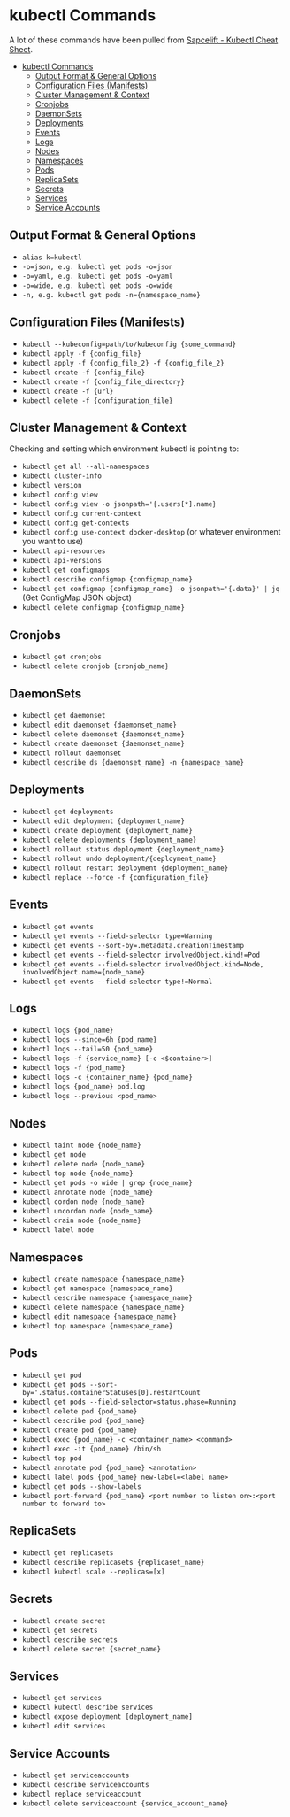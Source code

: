 # kubectl Commands

A lot of these commands have been pulled from [Sapcelift - Kubectl Cheat Sheet](https://spacelift.io/blog/kubernetes-cheat-sheet#events).

- [kubectl Commands](#kubectl-commands)
  - [Output Format \& General Options](#output-format--general-options)
  - [Configuration Files (Manifests)](#configuration-files-manifests)
  - [Cluster Management \& Context](#cluster-management--context)
  - [Cronjobs](#cronjobs)
  - [DaemonSets](#daemonsets)
  - [Deployments](#deployments)
  - [Events](#events)
  - [Logs](#logs)
  - [Nodes](#nodes)
  - [Namespaces](#namespaces)
  - [Pods](#pods)
  - [ReplicaSets](#replicasets)
  - [Secrets](#secrets)
  - [Services](#services)
  - [Service Accounts](#service-accounts)

## Output Format & General Options

* ```alias k=kubectl```
* ```-o=json, e.g. kubectl get pods -o=json```
* ```-o=yaml, e.g. kubectl get pods -o=yaml```
* ```-o=wide, e.g. kubectl get pods -o=wide```
* ```-n, e.g. kubectl get pods -n={namespace_name}```

## Configuration Files (Manifests)

* ```kubectl --kubeconfig=path/to/kubeconfig {some_command}```
* ```kubectl apply -f {config_file}```
* ```kubectl apply -f {config_file_2} -f {config_file_2}```
* ```kubectl create -f {config_file}```
* ```kubectl create -f {config_file_directory}```
* ```kubectl create -f {url}```
* ```kubectl delete -f {configuration_file}```
  
## Cluster Management & Context

Checking and setting which environment kubectl is pointing to:

* ```kubectl get all --all-namespaces```
* ```kubectl cluster-info```
* ```kubectl version```
* ```kubectl config view```
* ```kubectl config view -o jsonpath='{.users[*].name}```
* ```kubectl config current-context```
* ```kubectl config get-contexts```
* ```kubectl config use-context docker-desktop``` (or whatever environment you want to use)
* ```kubectl api-resources```
* ```kubectl api-versions```
* ```kubectl get configmaps```
* ```kubectl describe configmap {configmap_name}```
* ```kubectl get configmap {configmap_name} -o jsonpath='{.data}' | jq``` (Get ConfigMap JSON object)
* ```kubectl delete configmap {configmap_name}```

## Cronjobs

* ```kubectl get cronjobs```
* ```kubectl delete cronjob {cronjob_name}```

## DaemonSets

* ```kubectl get daemonset```
* ```kubectl edit daemonset {daemonset_name}```
* ```kubectl delete daemonset {daemonset_name}```
* ```kubectl create daemonset {daemonset_name}```
* ```kubectl rollout daemonset```
* ```kubectl describe ds {daemonset_name} -n {namespace_name}```

## Deployments

* ```kubectl get deployments```
* ```kubectl edit deployment {deployment_name}```
* ```kubectl create deployment {deployment_name}```
* ```kubectl delete deployments {deployment_name}```
* ```kubectl rollout status deployment {deployment_name}```
* ```kubectl rollout undo deployment/{deployment_name}```
* ```kubectl rollout restart deployment {deployment_name}```
* ```kubectl replace --force -f {configuration_file}```

## Events

* ```kubectl get events```
* ```kubectl get events --field-selector type=Warning```
* ```kubectl get events --sort-by=.metadata.creationTimestamp```
* ```kubectl get events --field-selector involvedObject.kind!=Pod```
* ```kubectl get events --field-selector involvedObject.kind=Node, involvedObject.name={node_name}```
* ```kubectl get events --field-selector type!=Normal```

## Logs

* ```kubectl logs {pod_name}```
* ```kubectl logs --since=6h {pod_name}```
* ```kubectl logs --tail=50 {pod_name}```
* ```kubectl logs -f {service_name} [-c <$container>]```
* ```kubectl logs -f {pod_name}```
* ```kubectl logs -c {container_name} {pod_name} ```
* ```kubectl logs {pod_name} pod.log```
* ```kubectl logs --previous <pod_name>```

## Nodes

* ```kubectl taint node {node_name}```
* ```kubectl get node```
* ```kubectl delete node {node_name}```
* ```kubectl top node {node_name}```
* ```kubectl get pods -o wide | grep {node_name}```
* ```kubectl annotate node {node_name}```
* ```kubectl cordon node {node_name}```
* ```kubectl uncordon node {node_name}```
* ```kubectl drain node {node_name}```
* ```kubectl label node```

## Namespaces

* ```kubectl create namespace {namespace_name}```
* ```kubectl get namespace {namespace_name}```
* ```kubectl describe namespace {namespace_name}```
* ```kubectl delete namespace {namespace_name}```
* ```kubectl edit namespace {namespace_name}```
* ```kubectl top namespace {namespace_name}```

## Pods

* ```kubectl get pod```
* ```kubectl get pods --sort-by='.status.containerStatuses[0].restartCount```
* ```kubectl get pods --field-selector=status.phase=Running```
* ```kubectl delete pod {pod_name}```
* ```kubectl describe pod {pod_name}```
* ```kubectl create pod {pod_name}```
* ```kubectl exec {pod_name} -c <container_name> <command>```
* ```kubectl exec -it {pod_name} /bin/sh```
* ```kubectl top pod```
* ```kubectl annotate pod {pod_name} <annotation>```
* ```kubectl label pods {pod_name} new-label=<label name>```
* ```kubectl get pods --show-labels```
* ```kubectl port-forward {pod_name} <port number to listen on>:<port number to forward to>```

## ReplicaSets

* ```kubectl get replicasets```
* ```kubectl describe replicasets {replicaset_name}```
* ```kubectl kubectl scale --replicas=[x]```

## Secrets

* ```kubectl create secret```
* ```kubectl get secrets```
* ```kubectl describe secrets```
* ```kubectl delete secret {secret_name}```

## Services

* ```kubectl get services```
* ```kubectl kubectl describe services```
* ```kubectl expose deployment [deployment_name]```
* ```kubectl edit services```

## Service Accounts

* ```kubectl get serviceaccounts```
* ```kubectl describe serviceaccounts```
* ```kubectl replace serviceaccount```
* ```kubectl delete serviceaccount {service_account_name}```




 



